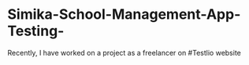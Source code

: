 # Simika-School-Management-App-Testing-
Recently, I have worked on a project as a freelancer on #Testlio website
